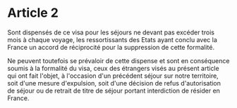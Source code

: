 # Article 2

Sont dispensés de ce visa pour les séjours ne devant pas excéder trois mois à chaque voyage, les ressortissants des Etats ayant conclu avec la France un accord de réciprocité pour la suppression de cette formalité.

Ne peuvent toutefois se prévaloir de cette dispense et sont en conséquence soumis à la formalité du visa, ceux des étrangers visés au présent article qui ont fait l'objet, à l'occasion d'un précédent séjour sur notre territoire, soit d'une mesure d'expulsion, soit d'une décision de refus d'autorisation de séjour ou de retrait de titre de séjour portant interdiction de résider en France.
